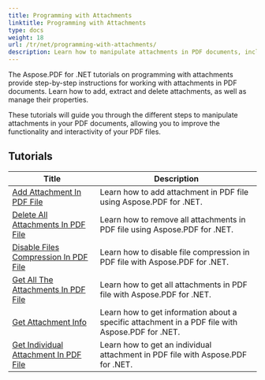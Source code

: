 ```yaml
---
title: Programming with Attachments
linktitle: Programming with Attachments
type: docs
weight: 18
url: /tr/net/programming-with-attachments/
description: Learn how to manipulate attachments in PDF documents, including adding, extracting and deleting them, to improve the functionality of PDF files.
---
```

The Aspose.PDF for .NET tutorials on programming with attachments provide step-by-step instructions for working with attachments in PDF documents. Learn how to add, extract and delete attachments, as well as manage their properties.

These tutorials will guide you through the different steps to manipulate attachments in your PDF documents, allowing you to improve the functionality and interactivity of your PDF files.

## Tutorials
| Title | Description |
| --- | --- | 
| [Add Attachment In PDF File](./add-attachment/) | Learn how to add attachment in PDF file using Aspose.PDF for .NET.  |  
| [Delete All Attachments In PDF File](./delete-all-attachments/) | Learn how to remove all attachments in PDF file using Aspose.PDF for .NET.  |  
| [Disable Files Compression In PDF File](./disable-files-compression/) | Learn how to disable file compression in PDF file with Aspose.PDF for .NET.  |  
| [Get All The Attachments In PDF File](./get-all-the-attachments/) | Learn how to get all attachments in PDF file with Aspose.PDF for .NET.  |  
| [Get Attachment Info](./get-attachment-info/) | Learn how to get information about a specific attachment in a PDF file with Aspose.PDF for .NET. |  
| [Get Individual Attachment In PDF File](./get-individual-attachment/) | Learn how to get an individual attachment in PDF file with Aspose.PDF for .NET.  |  